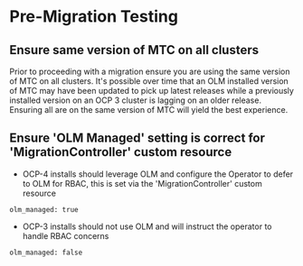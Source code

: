 # Pre-Migration Testing

## Ensure same version of MTC on all clusters

Prior to proceeding with a migration ensure you are using the same version of MTC on all clusters.  It's possible over time that an OLM installed version of MTC may have been updated to pick up latest releases while a previously installed version on an OCP 3 cluster is lagging on an older release.   Ensuring all are on the same version of MTC will yield the best experience.

## Ensure 'OLM Managed' setting is correct for 'MigrationController' custom resource

* OCP-4 installs should leverage OLM and configure the Operator to defer to OLM for RBAC, this is set via the 'MigrationController' custom resource
```
olm_managed: true
```

* OCP-3 installs should not use OLM and will instruct the operator to handle RBAC concerns
```
olm_managed: false
```